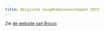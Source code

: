 ```yaml
---
title: Belgische Jeugdkampioenschappen 2022
---
```



Zie [de website van Bycco](https://www.bycco.be)